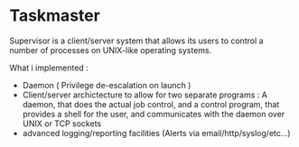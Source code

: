 Taskmaster
==========

Supervisor is a client/server system that allows its users to
control a number of processes on UNIX-like operating systems.

What i implemented :

- Daemon ( Privilege de-escalation on launch )
- Client/server archictecture to allow for two separate programs : A daemon, that
does the actual job control, and a control program, that provides a shell for the
user, and communicates with the daemon over UNIX or TCP sockets
- advanced logging/reporting facilities (Alerts via email/http/syslog/etc...)
